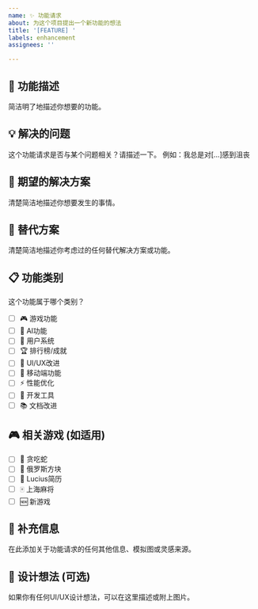 ```yaml
---
name: ✨ 功能请求
about: 为这个项目提出一个新功能的想法
title: '[FEATURE] '
labels: enhancement
assignees: ''

---
```


## 🚀 功能描述
简洁明了地描述你想要的功能。

## 💡 解决的问题
这个功能请求是否与某个问题相关？请描述一下。
例如：我总是对[...]感到沮丧

## 🎯 期望的解决方案
清楚简洁地描述你想要发生的事情。

## 🔄 替代方案
清楚简洁地描述你考虑过的任何替代解决方案或功能。

## 📋 功能类别
这个功能属于哪个类别？
- [ ] 🎮 游戏功能
- [ ] 🤖 AI功能
- [ ] 👤 用户系统
- [ ] 🏆 排行榜/成就
- [ ] 🎨 UI/UX改进
- [ ] 📱 移动端功能
- [ ] ⚡ 性能优化
- [ ] 🔧 开发工具
- [ ] 📚 文档改进

## 🎮 相关游戏 (如适用)
- [ ] 🐍 贪吃蛇
- [ ] 🧩 俄罗斯方块
- [ ] 🚀 Lucius简历
- [ ] 🀄 上海麻将
- [ ] 🆕 新游戏

## 📝 补充信息
在此添加关于功能请求的任何其他信息、模拟图或灵感来源。

## 🎨 设计想法 (可选)
如果你有任何UI/UX设计想法，可以在这里描述或附上图片。

